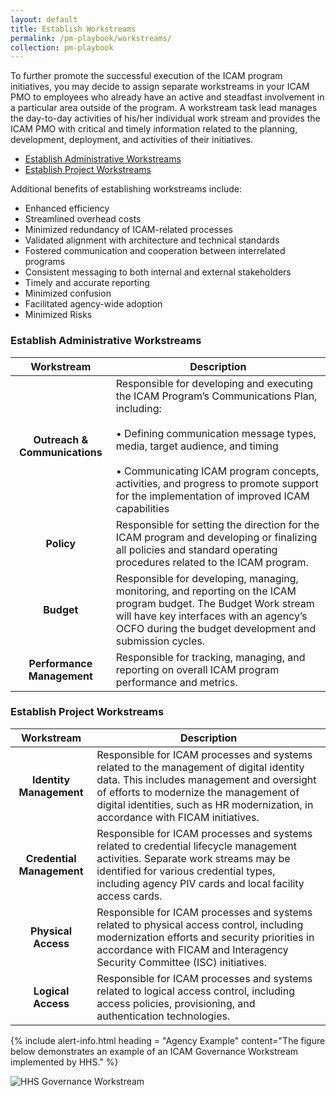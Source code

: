 ```yaml
---
layout: default
title: Establish Workstreams
permalink: /pm-playbook/workstreams/
collection: pm-playbook
---
```


To further promote the successful execution of the ICAM program initiatives, you may decide to assign separate workstreams in your ICAM PMO to employees who already have an active and steadfast involvement in a particular area outside of the program. A workstream task lead manages the day-to-day activities of his/her individual work stream and provides the ICAM PMO with critical and timely information related to the planning, development, deployment, and activities of their initiatives.

* [Establish Administrative Workstreams](#establish-administrative-workstreams)
* [Establish Project Workstreams](#establish-project-workstreams)

Additional benefits of establishing workstreams include:
* Enhanced efficiency
* Streamlined overhead costs
* Minimized redundancy of ICAM-related processes
* Validated alignment with architecture and technical standards
* Fostered communication and cooperation between interrelated programs
* Consistent messaging to both internal and external stakeholders
* Timely and accurate reporting
* Minimized confusion
* Facilitated agency-wide adoption
* Minimized Risks

### Establish Administrative Workstreams

| <center> Workstream </center> | <center> Description </center> |
|:-----------------------------:|--------------------------------|
|**Outreach & Communications** | Responsible for developing and executing the ICAM Program’s Communications Plan, including: <br><br> • Defining communication message types, media, target audience, and timing <br><br> • Communicating ICAM program concepts, activities, and progress to promote support for the implementation of improved ICAM capabilities |
| **Policy** | Responsible for setting the direction for the ICAM program and developing or finalizing all policies and standard operating procedures related to the ICAM program. |
| **Budget** | Responsible for developing, managing, monitoring, and reporting on the ICAM program budget. The Budget Work stream will have key interfaces with an agency’s OCFO during the budget development and submission cycles. |
| **Performance Management** | Responsible for tracking, managing, and reporting on overall ICAM program performance and metrics. |

### Establish Project Workstreams

| <center> Workstream </center> | <center> Description </center> |
|:-----------------------------:|--------------------------------|
| **Identity Management** | Responsible for ICAM processes and systems related to the management of digital identity data. This includes management and oversight of efforts to modernize the management of digital identities, such as HR modernization, in accordance with FICAM initiatives. |
| **Credential Management** | Responsible for ICAM processes and systems related to credential lifecycle management activities. Separate work streams may be identified for various credential types, including agency PIV cards and local facility access cards. |
| **Physical Access** | Responsible for ICAM processes and systems related to physical access control, including modernization efforts and security priorities in accordance with FICAM and Interagency Security Committee (ISC) initiatives. |
| **Logical Access** | Responsible for ICAM processes and systems related to logical access control, including access policies, provisioning, and authentication technologies. |

{% include alert-info.html heading = "Agency Example" content="The figure below demonstrates an example of an ICAM Governance Workstream implemented by HHS." %}

![HHS Governance Workstream]({{site.baseurl}}/img/HHS-workstream.png)
